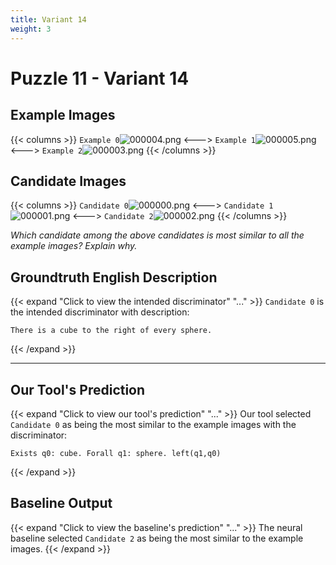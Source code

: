```yaml
---
title: Variant 14
weight: 3
---
```


# Puzzle 11 - Variant 14

## Example Images
{{< columns >}}
`Example 0`![000004.png](/clevr-variants/alternation/fovariant-14/render/images/CLEVR_val_000004.png)
<--->
`Example 1`![000005.png](/clevr-variants/alternation/fovariant-14/render/images/CLEVR_val_000005.png)
<--->
`Example 2`![000003.png](/clevr-variants/alternation/fovariant-14/render/images/CLEVR_val_000003.png)
{{< /columns >}}

## Candidate Images
{{< columns >}}
`Candidate 0`![000000.png](/clevr-variants/alternation/fovariant-14/render/images/CLEVR_val_000000.png)
<--->
`Candidate 1`![000001.png](/clevr-variants/alternation/fovariant-14/render/images/CLEVR_val_000001.png)
<--->
`Candidate 2`![000002.png](/clevr-variants/alternation/fovariant-14/render/images/CLEVR_val_000002.png)
{{< /columns >}}

*Which candidate among the above candidates is most similar to all the example images? Explain why.*

## Groundtruth English Description

{{< expand "Click to view the intended discriminator" "..." >}}
`Candidate 0` is the intended discriminator with description:
```plaintext 
There is a cube to the right of every sphere.
```
{{< /expand >}}

---



## Our Tool's Prediction

{{< expand "Click to view our tool's prediction" "..." >}}
Our tool selected `Candidate 0` as being the most similar to the example images with the discriminator:
```plaintext
Exists q0: cube. Forall q1: sphere. left(q1,q0)
```
{{< /expand >}}



## Baseline Output

{{< expand "Click to view the baseline's prediction" "..." >}}
The neural baseline selected `Candidate 2` as being the most similar to the example images.
{{< /expand >}}

